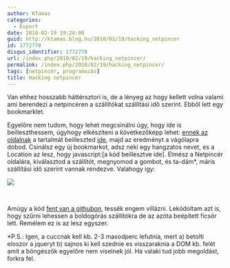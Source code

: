 ```yaml
---
author: KTamas
categories:
  - Export
date: 2010-02-19 19:24:00
guid: http://ktamas.blog.hu/2010/02/19/hacking_netpincer
id: 1772778
disqus_identifier: 1772778
url: /index.php/2010/02/19/hacking_netpincer/
permalink: /index.php/2010/02/19/hacking_netpincer/
tags: [netpincér, programozás]
title: Hacking netpincér
---
```


Van ehhez hosszabb háttérsztori is, de a lényeg az hogy kellett volna valami ami berendezi a netpincéren a szállítókat szállítási idő szerint. Ebből lett egy bookmarklet.

Egyelőre nem tudom, hogy lehet megcsinálni úgy, hogy ide is beilleszthessem, úgyhogy elkészíteni a következőképp lehet: [ennek az oldalnak](http://github.com/KTamas/netpincer_hacks/raw/master/netpincer_sortbydeliverydate.js) a tartalmát beilleszted [ide](http://javascriptcompressor.com/), majd az eredményt a vágólapra dobod.&nbsp;Csinálsz egy új bookmarkot, adsz neki egy hangzatos nevet, es a Location az lesz, hogy javascript:[a kód beillesztve ide]. Elmész a Netpincér oldalára, kiválasztod a szállítót, megnyomod a gombot, és ta-dám*, máris szállítási idő szerint vannak rendezve. Valahogy igy:

![](http://ktamas.blog.hu/media/image/netp.png)

&nbsp;

Amúgy a kód [fent van a githubon](http://github.com/KTamas/netpincer_hacks), tessék engem villázni. Lekódoltam azt is, hogy szűrni lehessen a boldogórás szállítókra de az azóta beépített fícsör lett. Remélem ez is az lesz egyszer.

*P.S.:&nbsp;Igen, a cuccnak kell kb. 2-3 masodperc lefutnia, mert a)&nbsp;betolti eloszor a jqueryt b)&nbsp;sajnos ki kell szednie es visszaraknia a DOM&nbsp;kb. felét amit a böngészők egyelőre nem viselnek jól. Ha valaki tud jobb megoldást, forkra fel.
